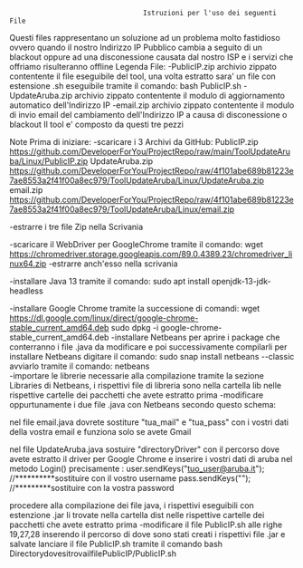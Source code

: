                                      Istruzioni per l'uso dei seguenti File

Questi files rappresentano un soluzione ad un problema molto fastidioso ovvero quando il nostro Indirizzo IP Pubblico cambia a seguito di un blackout oppure 
ad una disconessione causata dal nostro ISP e i servizi che offriamo risulteranno offline
Legenda File:
 -PublicIP.zip       archivio zippato contentente il file eseguibile del tool, una volta estratto sara' un file con estensione .sh eseguibile tramite il comando: bash PublicIP.sh 
 -UpdateAruba.zip    archivio zippato contentente il modulo di aggiornamento automatico dell'Indirizzo IP 
 -email.zip          archivio zippato contentente il modulo di invio email del cambiamento dell'Indirizzo IP a causa di disconessione o blackout
Il tool e' composto da questi tre pezzi
 
Note Prima di iniziare:
-scaricare i 3 Archivi da GitHub:
      PublicIP.zip           https://github.com/DeveloperForYou/ProjectRepo/raw/main/ToolUpdateAruba/Linux/PublicIP.zip
      UpdateAruba.zip        https://github.com/DeveloperForYou/ProjectRepo/raw/4f101abe689b81223e7ae8553a2f41f00a8ec979/ToolUpdateAruba/Linux/UpdateAruba.zip
      email.zip              https://github.com/DeveloperForYou/ProjectRepo/raw/4f101abe689b81223e7ae8553a2f41f00a8ec979/ToolUpdateAruba/Linux/email.zip
	  
-estrarre i tre file Zip nella Scrivania 

-scaricare il WebDriver per GoogleChrome tramite il comando: wget https://chromedriver.storage.googleapis.com/89.0.4389.23/chromedriver_linux64.zip
-estrarre anch'esso nella scrivania 

-installare Java 13 tramite il comando: sudo apt install openjdk-13-jdk-headless

-installare Google Chrome tramite la successione di comandi:
                                                           wget https://dl.google.com/linux/direct/google-chrome-stable_current_amd64.deb
														   sudo dpkg -i google-chrome-stable_current_amd64.deb
-installare Netbeans per aprire i package che conterranno i file .java da modificare e poi successivamente compilarli 
 per installare Netbeans digitare il comando: 
                                              sudo snap install netbeans --classic
avviarlo tramite il comando:                  netbeans											  
-importare le librerie necessarie alla compilazione  tramite la sezione Libraries di Netbeans, i rispettivi file di libreria sono nella cartella lib nelle rispettive 
cartelle dei pacchetti che avete estratto prima
-modificare oppurtunamente i due file .java con Netbeans secondo questo schema: 

 nel file email.java dovrete sostiture "tua_mail" e "tua_pass" con i vostri dati della vostra email e funziona solo se avete Gmail
 
 nel file UpdateAruba.java sostuire "directoryDriver"  con il percorso dove avete estratto il driver per Google Chrome  e 
  inserire i vostri dati di aruba nel metodo Login() precisamente :
                     user.sendKeys("tuo_user@aruba.it");  //**********sostituire con il vostro username
                     pass.sendKeys("");                   //*********sostituire con la vostra password 

procedere alla compilazione dei file java, i rispettivi eseguibili con estenzione .jar li trovate nella cartella dist nelle rispettive cartelle dei pacchetti che avete estratto prima
-modificare il file PublicIP.sh alle righe 19,27,28 inserendo il percorso di dove sono stati  creati i rispettivi file .jar  e salvate 
lanciare il file PublicIP.sh tramite il comando bash DirectorydovesitrovailfilePublicIP/PublicIP.sh